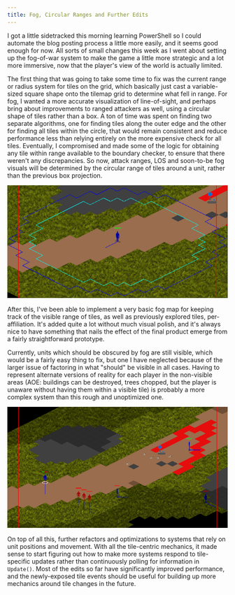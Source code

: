 ```yaml
---
title: Fog, Circular Ranges and Further Edits
---
```


I got a little sidetracked this morning learning PowerShell so I could automate the blog posting process a little more easily, and it seems good enough for now. All sorts of small changes this week as I went about setting up the fog-of-war system to make the game a little more strategic and a lot more immersive, now that the player's view of the world is actually limited.

The first thing that was going to take some time to fix was the current range or radius system for tiles on the grid, which basically just cast a variable-sized square shape onto the tilemap grid to determine what fell in range. For fog, I wanted a more accurate visualization of line-of-sight, and perhaps bring about improvements to ranged attackers as well, using a circular shape of tiles rather than a box. A ton of time was spent on finding two separate algorithms, one for finding tiles along the outer edge and the other for finding all tiles within the circle, that would remain consistent and reduce performance less than relying entirely on the more expensive check for all tiles. Eventually, I compromised and made some of the logic for obtaining any tile within range available to the boundary checker, to ensure that there weren't any discrepancies. So now, attack ranges, LOS and soon-to-be fog visuals will be determined by the circular range of tiles around a unit, rather than the previous box projection.

![A screenshot of the game view with the Gizmos for visualizing attack and line-of-sight enabled on a ranged unit. The unit is surrounded by a jagged line approximating the curve of a circle with the edges of fixed-size tiles, with one larger circular ring for the unit's line-of-sight and the smaller ring for its attack range.](/../assets/images/blog/0016/tilecircle.png)

After this, I've been able to implement a very basic fog map for keeping track of the visible range of tiles, as well as previously explored tiles, per-affiliation. It's added quite a lot without much visual polish, and it's always nice to have something that nails the effect of the final product emerge from a fairly straightforward prototype. 

Currently, units which should be obscured by fog are still visible, which would be a fairly easy thing to fix, but one I have neglected because of the larger issue of factoring in what "should" be visible in all cases. Having to represent alternate versions of reality for each player in the non-visible areas (AOE: buildings can be destroyed, trees chopped, but the player is unaware without having them within a visible tile) is probably a more complex system than this rough and unoptimized one.

![A screenshot of the game view showing off the fog-of-war system with a few enemy and friendly units scattered around. The player's affiliation must be set to Friendly, as units within that faction display a circular range of visible tiles around themselves, bordered by either explored gray-tinted tiles or unexplored black tiles depending on whether the tiles had been made visible at some point in the past.](/../assets/images/blog/0016/fog.png)

On top of all this, further refactors and optimizations to systems that rely on unit positions and movement. With all the tile-centric mechanics, it made sense to start figuring out how to make more systems respond to tile-specific updates rather than continuously polling for information in `Update()`. Most of the edits so far have significantly improved performance, and the newly-exposed tile events should be useful for building up more mechanics around tile changes in the future.
